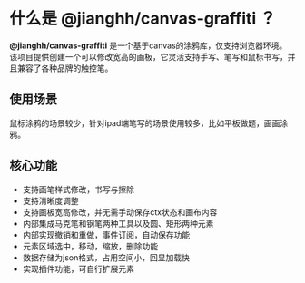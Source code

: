 # 什么是 @jianghh/canvas-graffiti ？

**@jianghh/canvas-graffiti** 是一个基于canvas的涂鸦库，仅支持浏览器环境。
该项目提供创建一个可以修改宽高的画板，它灵活支持手写、笔写和鼠标书写，并且兼容了各种品牌的触控笔。

## 使用场景

鼠标涂鸦的场景较少，针对ipad端笔写的场景使用较多，比如平板做题，画画涂鸦。

## 核心功能

- 支持画笔样式修改，书写与擦除
- 支持清晰度调整
- 支持画板宽高修改，并无需手动保存ctx状态和画布内容
- 内部集成马克笔和钢笔两种工具以及圆、矩形两种元素
- 内部实现撤销和重做，事件订阅，自动保存功能
- 元素区域选中，移动，缩放，删除功能
- 数据存储为json格式，占用空间小，回显加载快
- 实现插件功能，可自行扩展元素
